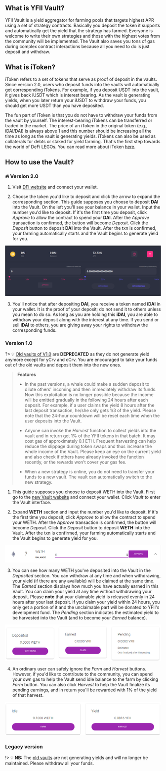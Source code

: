 ## What is YFII Vault?

YFII Vault is a yield aggregator for farming pools that targets highest APR using a set of strategy contracts. Basically you deposit the token it supports and automatically get the yield that the strategy has farmed. Everyone is welcome to write their own strategies and those with the highest votes from the community will be implemented. The Vault also saves you tons of gas during complex contract interactions because all you need to do is just deposit and withdraw.


## What is iToken?

iToken refers to a set of tokens that serve as proof of deposit in the vaults. Since version 2.0, users who deposit funds into the vaults will automatically get corresponding iTokens. For example, if you deposit USDT into the vault, it gives back iUSDT which is interest bearing. As the vault is generating yields, when you later return your iUSDT to withdraw your funds, you should get more USDT than you have deposited.

The fun part of iToken is that you do not have to withdraw your funds from the vault by yourself. The interest-bearing iTokens can be transferred or traded in the market. The price of an iToken in the original token (e.g., iDAI/DAI) is always above 1 and this number should be increasing all the time as long as the vault is generating yields. iTokens can also be used as collaterals for debts or staked for yield farming. That's the first step towards the world of DeFi LEGOs. You can read more about iToken [here](itokens.md).


## How to use the Vault?

### :fire: Version 2.0

1. Visit [DFI website](https://dfi.money/) and connect your wallet.

2. Choose the token you'd like to deposit and click the arrow to expand the corresponding section. This guide supposes you choose to deposit **DAI** into the Vault. On the left you'll see your balance in your wallet. Input the number you'd like to deposit. If it's the first time you deposit, click *Approve* to allow the contract to spend your **DAI**. After the *Approve* transaction is confirmed, the button will become *Deposit*. Click the *Deposit* button to deposit **DAI** into the Vault. After the txn is confirmed, your farming automatically starts and the Vault begins to generate yield for you.

![](./img/vault1.png ':size=70%')

3. You'll notice that after depositing **DAI**, you receive a token named **iDAI** in your wallet. It is the proof of your deposit; do not send it to others unless you mean to do so. As long as you are holding this **iDAI**, you are able to withdraw your deposit along with the interest at any time. If you send or sell **iDAI** to others, you are giving away your rights to withdraw the corresponding funds.


### Version 1.0
?> :bulb: [Old vaults of V1.0](https://v1.dfi.money/) are **DEPRECATED** as they do not generate yield anymore except for yCrv and cCrv. You are encouraged to take your funds out of the old vaults and deposit them into the new ones. 

> **Features**
>
> - In the past versions, a whale could make a sudden deposit to dilute others' incoming and then immediately withdraw its funds. Now this exploitation is no longer possible because the income will be emitted gradually in the following 24 hours after each deposit. For example, if a user claims the yield 8 hours after the last deposit transaction, he/she only gets 1/3 of the yield. Please note that the 24-hour countdown will be reset each time when the user deposits into the Vault.
>
> - Anyone can invoke the *Harvest* function to collect yields into the vault and in return get 1% of the YFII tokens in that batch. It may cost gas of approximately 0.1 ETH. Frequent harvesting can help reduce the slippage during token swaps and thus increase the whole income of the Vault. Please keep an eye on the current yield and also check if others have already invoked the function recently, or the rewards won't cover your gas fee.
>
> - When a new strategy is online, you do not need to transfer your funds to a new vault. The vault can automatically switch to the new strategy.

1. This guide supposes you choose to deposit WETH into the Vault. First go to the [new Vault website](https://dfi.money/) and connect your wallet. Click *Vault* to enter the Vault interface.

2. Expand **WETH** section and input the number you'd like to deposit. If it's the first time you deposit, click *Approve* to allow the contract to spend your WETH. After the *Approve* transaction is confirmed, the button will become *Deposit*. Click the *Deposit* button to deposit **WETH** into the Vault. After the txn is confirmed, your farming automatically starts and the Vault begins to generate yield for you.

![](./img/vault-new1.png ':size=70%')

3. You can see how many WETH you've deposited into the Vault in the *Deposited* section. You can withdraw at any time and when withdrawing, your yield (if there are any available) will be claimed at the same time. The *Earned* section displays how much you have actually earned in this Vault. You can claim your yield at any time without withdrawing your deposit. Please **note** that your claimable yield is released evenly in 24 hours after your last deposit. If you claim your yield within 24 hours, you only get a portion of it and the unclaimable part will be donated to YFII's development fund. The *Pending* section indicates the estimated yield to be harvested into the Vault (and to become your *Earned* balance).

![](./img/vault-new2.png ':size=70%')

4. An ordinary user can safely ignore the *Farm* and *Harvest* buttons. However, if you'd like to contribute to the community, you can spend your own gas to help the Vault send idle balance to the farm by clicking *Farm* button. You can also click *Harvest* to help the Vault finalize its pending earnings, and in return you'll be rewarded with 1% of the yield of that harvest.

![](./img/vault-new3.png ':size=70%')


### Legacy version

!> :bulb: **NB:** The [old vaults](https://vault.yfii.finance/) are not generating yields and will no longer be maintained. Please withdraw all your funds.
